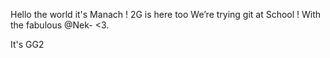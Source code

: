 Hello the world it's Manach ! 2G is here too
We’re trying git at School !
With the fabulous @Nek-  <3.

It's GG2
